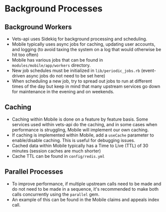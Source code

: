 # Background Processes

## Background Workers

 * Vets-api uses Sidekiq for background processing and scheduling.
 * Mobile typically uses async jobs for caching, updating user accounts, and logging (to avoid taxing the system on a log that would otherwise be hit too often)
 * Mobile has various jobs that can be found in `modules/mobile/app/workers` directory.
 * New job schedules must be initialized in `lib/periodic_jobs.rb` (event-driven async jobs do not need to be set here)
 * When scheduling a new job, try to spread out jobs to run at different times of the day but keep in mind that many upstream services go down for maintenance in the evening and on weekends.

## Caching

 * Caching within Mobile is done on a feature by feature basis. Some services used within vets-api do the caching, and in some cases when performance is struggling, Mobile will implement our own caching.
 * If caching is implemented within Mobile, add a `useCache` parameter to enable/disable caching. This is useful for debugging issues.
 * Cached data within Mobile typically has a Time to Live (TTL) of 30 minutes (session caches are much shorter)
 * Cache TTL can be found in `config/redis.yml`

## Parallel Processes

 * To improve performance, if multiple upstream calls need to be made and do not need to be made in a sequence, it's recommended to make both calls concurrently using the `parallel` gem.
 * An example of this can be found in the Mobile claims and appeals index call.